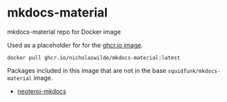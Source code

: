 # mkdocs-material
mkdocs-material repo for Docker image

Used as a placeholder for for the [ghcr.io image][1].

``` shell
docker pull ghcr.io/nicholaswilde/mkdocs-material:latest
```

Packages included in this image that are not in the base `squidfunk/mkdocs-material` image.

 - [neoteroi-mkdocs][2]

[1]: https://github.com/nicholaswilde/mkdocs-material/pkgs/container/mkdocs-material
[2]: https://pypi.org/project/neoteroi-mkdocs/ 
